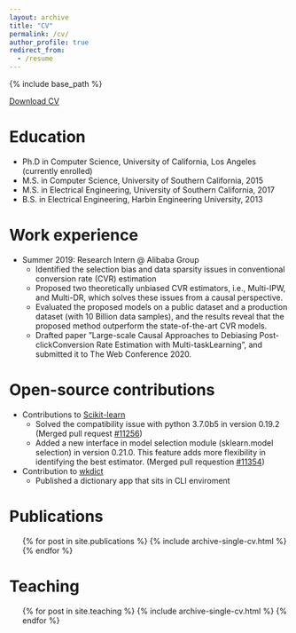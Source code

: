 ```yaml
---
layout: archive
title: "CV"
permalink: /cv/
author_profile: true
redirect_from:
  - /resume
---
```


{% include base_path %}

[Download CV](https://wenhaoz.io/files/Resume.pdf)

Education
======
* Ph.D in Computer Science, University of California, Los Angeles (currently enrolled)
* M.S. in Computer Science, University of Southern California, 2015
* M.S. in Electrical Engineering, University of Southern California, 2017
* B.S. in Electrical Engineering, Harbin Engineering University, 2013



Work experience
======
* Summer 2019: Research Intern @ Alibaba Group
  * Identified the selection bias and data sparsity issues in conventional conversion rate (CVR) estimation
  * Proposed two theoretically unbiased CVR estimators, i.e., Multi-IPW, and Multi-DR, which solves these issues from a causal perspective.
  * Evaluated the proposed models on a public dataset and a production dataset (with 10 Billion data samples), and the results reveal that the proposed method outperform the state-of-the-art CVR models.
  * Drafted paper ”Large-scale Causal Approaches to Debiasing Post-clickConversion Rate Estimation with Multi-taskLearning”, and submitted it to The Web Conference 2020.

Open-source contributions
=====

* Contributions to [Scikit-learn](https://scikit-learn.org/stable/)
  * Solved the compatibility issue with python 3.7.0b5 in version 0.19.2 (Merged pull request [#11256](https://github.com/scikit-learn/scikit-learn/pull/11256))
  * Added a new interface in model selection module (sklearn.model selection) in version 0.21.0. This feature adds more flexibility in identifying the best estimator. (Merged pull requestion [#11354](https://github.com/scikit-learn/scikit-learn/pull/11354))
* Contribution to [wkdict](https://pypi.org/project/wkdict/)
  * Published a dictionary app that sits in CLI enviroment


Publications
======
  <ul>{% for post in site.publications %}
    {% include archive-single-cv.html %}
  {% endfor %}</ul>
  
<!-- Talks
======
  <ul>{% for post in site.talks %}
    {% include archive-single-talk-cv.html %}
  {% endfor %}</ul> -->
  
Teaching
======
  <ul>{% for post in site.teaching %}
    {% include archive-single-cv.html %}
  {% endfor %}</ul>


<!-- Skills
======
* Programming skills
  * Python
  * Java
  * Ocaml
  * Prolog
  * Scheme
  * C -->
  
<!-- Service and leadership
======
* Currently signed in to 43 different slack teams -->

